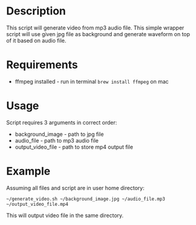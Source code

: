 # Description 
This script will generate video from mp3 audio file. This simple wrapper script will use given jpg file as background and generate waveform on top of it based on audio file.

# Requirements
- ffmpeg installed - run in terminal `brew install ffmpeg` on mac

# Usage
Script requires 3 arguments in correct order:
- background_image - path to jpg file
- audio_file - path to mp3 audio file
- output_video_file - path to store mp4 output file

# Example
Assuming all files and script are in user home directory:
```
~/generate_video.sh ~/background_image.jpg ~/audio_file.mp3 ~/output_video_file.mp4
```
This will output video file in the same directory.
